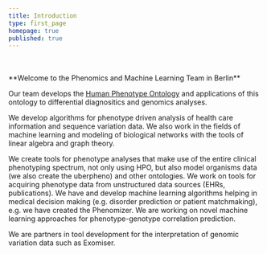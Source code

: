 ```yaml
---
title: Introduction
type: first_page
homepage: true
published: true
---
```


<br/>
<br/>
**Welcome to the Phenomics and Machine Learning Team in Berlin**

Our team develops the <a href="http:///www.human-phenotype-ontology.org" target="_new2">Human Phenotype Ontology</a> and applications of this ontology to differential diagnositics and genomics analyses. 

We develop algorithms for phenotype driven analysis of health care information and sequence variation data. We also work in the  fields of machine learning and modeling of biological networks with the tools of linear algebra and graph theory. 

We create tools for phenotype analyses that make use of the entire clinical phenotyping spectrum, not only using HPO, but also   model organisms data (we also create the uberpheno) and other ontologies. We work on tools for acquiring phenotype data from unstructured data sources (EHRs, publications). We have and develop machine learning algorithms helping in medical decision making (e.g. disorder prediction or patient matchmaking), e.g. we have created the Phenomizer. We are working on novel machine learning approaches for phenotype-genotype correlation prediction.

We are partners in tool development for the interpretation of genomic variation data such as Exomiser.


